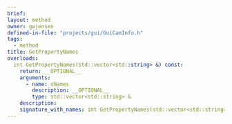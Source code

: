 ```yaml
---
brief:
layout: method
owner: gwjensen
defined-in-file: "projects/gui/GuiCamInfo.h"
tags:
  - method
title: GetPropertyNames
overloads:
  int GetPropertyNames(std::vector<std::string> &) const:
    return: __OPTIONAL__
    arguments:
      - name: oNames
        description: __OPTIONAL__
        type: std::vector<std::string> &
    description:
    signature_with_names: int GetPropertyNames(std::vector<std::string> & oNames) const
---
```

